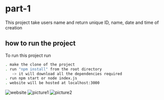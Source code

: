 
# part-1

This project take users name and return unique ID, name, date and time of creation



## how to run the project

To run this project run

```bash
. make the clone of the project
. run "npm install" from the root directory
   -> it will download all the dependencies required
. run npm start or node index.js
. website will be hosted at localhost:3000     
```
![website](https://user-images.githubusercontent.com/75625374/149177151-69890dac-f65e-4622-87d9-a8acb5956d59.jpg)
![picture1](https://user-images.githubusercontent.com/75625374/149177137-b2204058-5129-447a-9470-7c3ff5650d4c.jpg)
![picture2](https://user-images.githubusercontent.com/75625374/149177145-e873fefd-4bb3-4081-bd2d-3afb9fecaf20.jpg)

